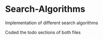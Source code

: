 # Search-Algorithms
Implementation of different search algorithms

Coded the todo sections of both files
